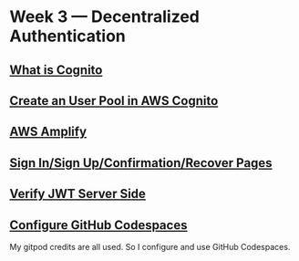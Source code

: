 # Week 3 — Decentralized Authentication

## [What is Cognito](w3/cognito.md)

## [Create an User Pool in AWS Cognito](w3/cognito_user_pool.md)

## [AWS Amplify](w3/amplify.md)

## [Sign In/Sign Up/Confirmation/Recover Pages](w3/signin.md)

## [Verify JWT Server Side](w3/jwt_server_side.md)

## [Configure GitHub Codespaces](w3/codespace.md)

My gitpod credits are all used. So I configure and use GitHub Codespaces.
